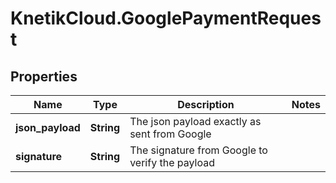 # KnetikCloud.GooglePaymentRequest

## Properties
Name | Type | Description | Notes
------------ | ------------- | ------------- | -------------
**json_payload** | **String** | The json payload exactly as sent from Google | 
**signature** | **String** | The signature from Google to verify the payload | 


